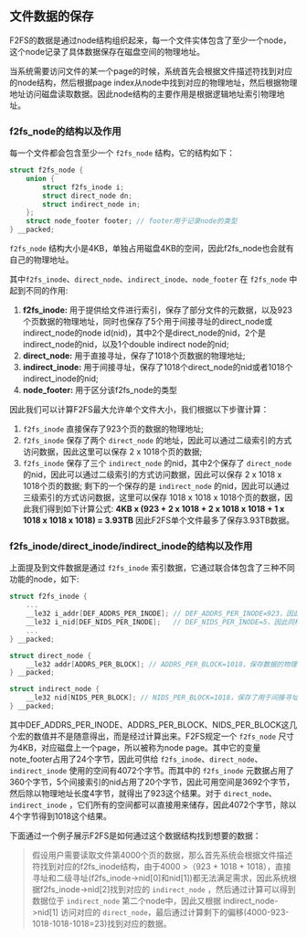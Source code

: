 ## 文件数据的保存
F2FS的数据是通过node结构组织起来，每一个文件实体包含了至少一个node，这个node记录了具体数据保存在磁盘空间的物理地址。

当系统需要访问文件的某一个page的时候，系统首先会根据文件描述符找到对应的node结构，然后根据page index从node中找到对应的物理地址，然后根据物理地址访问磁盘读取数据。因此node结构的主要作用是根据逻辑地址索引物理地址。

### f2fs_node的结构以及作用
每一个文件都会包含至少一个 `f2fs_node` 结构，它的结构如下：

```c
struct f2fs_node {
	union {
		struct f2fs_inode i;
		struct direct_node dn;
		struct indirect_node in;
	};
	struct node_footer footer; // footer用于记录node的类型
} __packed;
```

`f2fs_node` 结构大小是4KB，单独占用磁盘4KB的空间，因此f2fs_node也会就有自己的物理地址。

其中`f2fs_inode`、`direct_node`、`indirect_inode`、`node_footer` 在 `f2fs_node` 中起到不同的作用:
1. **f2fs_inode:** 用于提供给文件进行索引，保存了部分文件的元数据，以及923个页数据的物理地址，同时也保存了5个用于间接寻址的direct_node或indirect_node的node id(nid)，其中2个是direct_node的nid，2个是indirect_node的nid，以及1个double indirect node的nid;
2. **direct_node:** 用于直接寻址，保存了1018个页数据的物理地址;
3. **indirect_inode:** 用于间接寻址，保存了1018个direct_node的nid或者1018个indirect_inode的nid;
4. **node_footer:** 用于区分该f2fs_node的类型

因此我们可以计算F2FS最大允许单个文件大小，我们根据以下步骤计算：
1. `f2fs_inode` 直接保存了923个页的数据的物理地址;
2. `f2fs_inode` 保存了两个 `direct_node` 的地址，因此可以通过二级索引的方式访问数据，因此这里可以保存 2 x 1018个页的数据;
3. `f2fs_inode` 保存了三个 `indirect_node` 的nid，其中2个保存了 `direct_node` 的nid，因此可以通过二级索引的方式访问数据，因此可以保存 2 x 1018 x 1018个页的数据; 剩下的一个保存的是 `indirect_node` 的nid，因此可以通过三级索引的方式访问数据，这里可以保存 1018 x 1018 x 1018个页的数据，因此我们得到如下计算公式: 
**4KB x (923 + 2 x 1018 + 2 x 1018 x 1018 + 1 x 1018 x 1018 x 1018) = 3.93TB**
因此F2FS单个文件最多了保存3.93TB数据。

### f2fs_inode/direct_inode/indirect_inode的结构以及作用
上面提及到文件数据是通过 `f2fs_inode` 索引数据，它通过联合体包含了三种不同功能的node，如下:

```c
struct f2fs_inode {
	...
	__le32 i_addr[DEF_ADDRS_PER_INODE];	// DEF_ADDRS_PER_INODE=923，因此f2fs_inode直接用一个数组保存了物理地址的值
	__le32 i_nid[DEF_NIDS_PER_INODE];	// DEF_NIDS_PER_INODE=5，因此同样是用一个数组直接存放了用于间接寻址的direct_node和indirect_node的地址
	...
} __packed;

struct direct_node {
	__le32 addr[ADDRS_PER_BLOCK]; // ADDRS_PER_BLOCK=1018，保存数据的物理地址
} __packed;

struct indirect_node {
	__le32 nid[NIDS_PER_BLOCK]; // NIDS_PER_BLOCK=1018，保存了用于间接寻址的nid
} __packed;
```
其中DEF_ADDRS_PER_INODE、ADDRS_PER_BLOCK、NIDS_PER_BLOCK这几个宏的数值并不是随意得出，而是经过计算出来。F2FS规定一个 `f2fs_node` 尺寸为4KB，对应磁盘上一个page，所以被称为node page。其中它的变量note_footer占用了24个字节，因此可供给 `f2fs_inode`、`direct_node`、`indirect_inode` 使用的空间有4072个字节。而其中的 `f2fs_inode` 元数据占用了360个字节，5个间接索引的nid占用了20个字节，因此可用空间是3692个字节，然后除以物理地址长度4字节，就得出了923这个结果。对于 `direct_node`、`indirect_inode` ，它们所有的空间都可以直接用来储存，因此4072个字节，除以4个字节得到1018这个结果。


下面通过一个例子展示F2FS是如何通过这个数据结构找到想要的数据：
>假设用户需要读取文件第4000个页的数据，那么首先系统会根据文件描述符找到对应的f2fs_inode结构，由于4000 >（923 + 1018 + 1018），直接寻址和二级寻址(f2fs_inode->nid[0]和nid[1])都无法满足需求，因此系统根据f2fs_inode->nid[2]找到对应的 `indirect_node` ，然后通过计算可以得到数据位于 `indirect_node` 第二个node中，因此又根据 indirect_node->nid[1] 访问对应的 `direct_node`，最后通过计算剩下的偏移(4000-923-1018-1018-1018=23)找到对应的数据。



